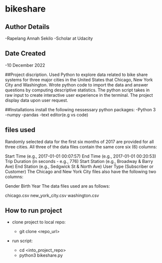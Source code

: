 # bikeshare

## Author Details
-Rapelang Annah Sekilo
-Scholar at Udacity

## Date Created
-10 December 2022

##Project discription.
Used Python to explore data related to bike share systems for three major cities in the United States that Chicago, New York City and Washington. Wrote python code to import the data and answer questions by computing descriptive statistics. The python script takes in raw input to create interactive user experience in the terminal. The project display data upon user request.

##Installations
install the following nessessary python packages:
-Python 3
-numpy
-pandas
-text editor(e.g vs code)

## files used

Randomly selected data for the first six months of 2017 are provided for all three cities. All three of the data files contain the same core six (6) columns:

Start Time (e.g., 2017-01-01 00:07:57)
End Time (e.g., 2017-01-01 00:20:53)
Trip Duration (in seconds - e.g., 776)
Start Station (e.g., Broadway & Barry Ave)
End Station (e.g., Sedgwick St & North Ave)
User Type (Subscriber or Customer)
The Chicago and New York City files also have the following two columns:

Gender
Birth Year
The data files used are as follows:

chicago.csv
new_york_city.csv
washington.csv

## How to run project
- clone project to local repo:
  - git clone <repo_url>

- run script:
  - cd <into_project_repo>
  - python3 bikeshare.py

